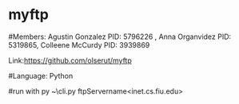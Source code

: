 # myftp

#Members: Agustin Gonzalez PID: 5796226 , Anna Organvidez PID: 5319865, Colleene McCurdy PID: 3939869

Link:https://github.com/olserut/myftp

#Language: Python

#run with py ~\cli.py ftpServername<inet.cs.fiu.edu>

